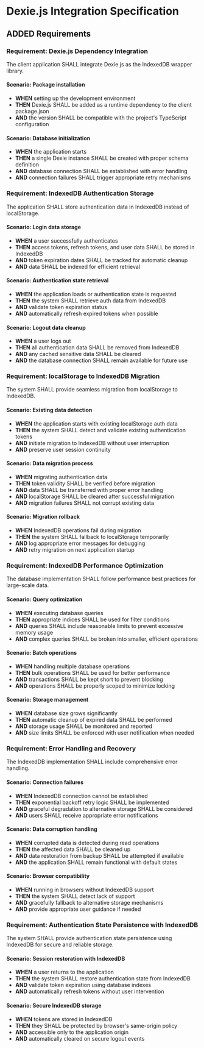 # Dexie.js Integration Specification

## ADDED Requirements

### Requirement: Dexie.js Dependency Integration
The client application SHALL integrate Dexie.js as the IndexedDB wrapper library.

#### Scenario: Package installation
- **WHEN** setting up the development environment
- **THEN** Dexie.js SHALL be added as a runtime dependency to the client package.json
- **AND** the version SHALL be compatible with the project's TypeScript configuration

#### Scenario: Database initialization
- **WHEN** the application starts
- **THEN** a single Dexie instance SHALL be created with proper schema definition
- **AND** database connection SHALL be established with error handling
- **AND** connection failures SHALL trigger appropriate retry mechanisms

### Requirement: IndexedDB Authentication Storage
The application SHALL store authentication data in IndexedDB instead of localStorage.

#### Scenario: Login data storage
- **WHEN** a user successfully authenticates
- **THEN** access tokens, refresh tokens, and user data SHALL be stored in IndexedDB
- **AND** token expiration dates SHALL be tracked for automatic cleanup
- **AND** data SHALL be indexed for efficient retrieval

#### Scenario: Authentication state retrieval
- **WHEN** the application loads or authentication state is requested
- **THEN** the system SHALL retrieve auth data from IndexedDB
- **AND** validate token expiration status
- **AND** automatically refresh expired tokens when possible

#### Scenario: Logout data cleanup
- **WHEN** a user logs out
- **THEN** all authentication data SHALL be removed from IndexedDB
- **AND** any cached sensitive data SHALL be cleared
- **AND** the database connection SHALL remain available for future use

### Requirement: localStorage to IndexedDB Migration
The system SHALL provide seamless migration from localStorage to IndexedDB.

#### Scenario: Existing data detection
- **WHEN** the application starts with existing localStorage auth data
- **THEN** the system SHALL detect and validate existing authentication tokens
- **AND** initiate migration to IndexedDB without user interruption
- **AND** preserve user session continuity

#### Scenario: Data migration process
- **WHEN** migrating authentication data
- **THEN** token validity SHALL be verified before migration
- **AND** data SHALL be transferred with proper error handling
- **AND** localStorage SHALL be cleared after successful migration
- **AND** migration failures SHALL not corrupt existing data

#### Scenario: Migration rollback
- **WHEN** IndexedDB operations fail during migration
- **THEN** the system SHALL fallback to localStorage temporarily
- **AND** log appropriate error messages for debugging
- **AND** retry migration on next application startup

### Requirement: IndexedDB Performance Optimization
The database implementation SHALL follow performance best practices for large-scale data.

#### Scenario: Query optimization
- **WHEN** executing database queries
- **THEN** appropriate indices SHALL be used for filter conditions
- **AND** queries SHALL include reasonable limits to prevent excessive memory usage
- **AND** complex queries SHALL be broken into smaller, efficient operations

#### Scenario: Batch operations
- **WHEN** handling multiple database operations
- **THEN** bulk operations SHALL be used for better performance
- **AND** transactions SHALL be kept short to prevent blocking
- **AND** operations SHALL be properly scoped to minimize locking

#### Scenario: Storage management
- **WHEN** database size grows significantly
- **THEN** automatic cleanup of expired data SHALL be performed
- **AND** storage usage SHALL be monitored and reported
- **AND** size limits SHALL be enforced with user notification when needed

### Requirement: Error Handling and Recovery
The IndexedDB implementation SHALL include comprehensive error handling.

#### Scenario: Connection failures
- **WHEN** IndexedDB connection cannot be established
- **THEN** exponential backoff retry logic SHALL be implemented
- **AND** graceful degradation to alternative storage SHALL be considered
- **AND** users SHALL receive appropriate error notifications

#### Scenario: Data corruption handling
- **WHEN** corrupted data is detected during read operations
- **THEN** the affected data SHALL be cleaned up
- **AND** data restoration from backup SHALL be attempted if available
- **AND** the application SHALL remain functional with default states

#### Scenario: Browser compatibility
- **WHEN** running in browsers without IndexedDB support
- **THEN** the system SHALL detect lack of support
- **AND** gracefully fallback to alternative storage mechanisms
- **AND** provide appropriate user guidance if needed

### Requirement: Authentication State Persistence with IndexedDB
The system SHALL provide authentication state persistence using IndexedDB for secure and reliable storage.

#### Scenario: Session restoration with IndexedDB
- **WHEN** a user returns to the application
- **THEN** the system SHALL restore authentication state from IndexedDB
- **AND** validate token expiration using database indexes
- **AND** automatically refresh tokens without user intervention

#### Scenario: Secure IndexedDB storage
- **WHEN** tokens are stored in IndexedDB
- **THEN** they SHALL be protected by browser's same-origin policy
- **AND** accessible only to the application origin
- **AND** automatically cleared on secure logout events